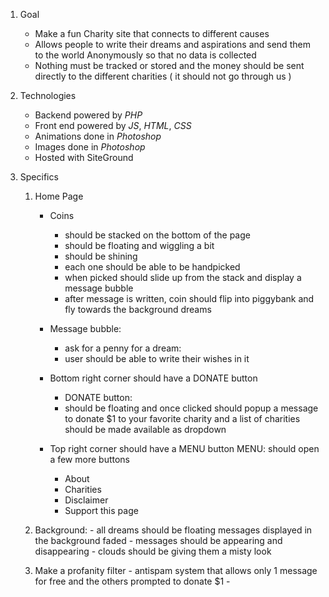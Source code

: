 1. Goal
	- Make a fun Charity site that connects to different causes
	- Allows people to write their dreams and aspirations and send them to the world
		Anonymously so that no data is collected
	- Nothing must be tracked or stored and the money should be sent directly to
		the different charities ( it should not go through us )

2. Technologies
	- Backend powered by *PHP*
	- Front end powered by *JS*, *HTML*, *CSS*
	- Animations done in *Photoshop*
	- Images done in *Photoshop*
	- Hosted with SiteGround


3. Specifics
	1. Home Page
		- Coins
			- should be stacked on the bottom of the page
			- should be floating and wiggling a bit
			- should be shining
			- each one should be able to be handpicked
			- when picked should slide up from the stack and display
				a message bubble
			- after message is written, coin should flip into piggybank
				and fly towards the background dreams

		- Message bubble:
			- ask for a penny for a dream:
			- user should be able to write their wishes in it

		- Bottom right corner should have a DONATE button
			- DONATE button:
			- should be floating and once clicked should popup a message
				to donate $1 to your favorite charity and a list of charities
				should be made available as dropdown

		- Top right corner should have a MENU button
		MENU: should open a few more buttons
			- About
			- Charities
			- Disclaimer
			- Support this page


	2. Background:
	        - all dreams should be floating messages displayed
				in the background faded
			- messages should be appearing and disappearing
			- clouds should be giving them a misty look

	3. Make a profanity filter
			- antispam system that allows only 1 message for free
				and the others prompted to donate $1
			- 		 
